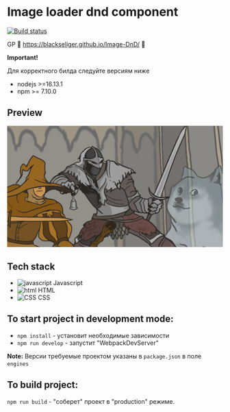 # Image loader dnd component
[![Build status](https://ci.appveyor.com/api/projects/status/j6gj0s0oorugwscm?svg=true)](https://ci.appveyor.com/project/blackseliger/image-dnd)


GP :rocket: https://blackseliger.github.io/Image-DnD/ :rocket:

**Important!**

Для корректного билда следуйте версиям ниже

* nodejs >=16.13.1
* npm >= 7.10.0


## Preview

![preview](./preview.png)

## Tech stack

* <img alt="javascript" width="26px" src="https://raw.githubusercontent.com/boris-catsvill/project-structure/master/tech-stack/javascript.png" /> Javascript
* <img alt="html" width="26px" src="https://raw.githubusercontent.com/boris-catsvill/project-structure/master/tech-stack/html.png" /> HTML
* <img alt="CSS" width="26px" src="https://raw.githubusercontent.com/boris-catsvill/project-structure/master/tech-stack/css.png" /> CSS

## To start project in development mode:

* `npm install` - установит необходимые зависимости
* `npm run develop` - запустит "WebpackDevServer"

**Note:** Версии требуемые проектом указаны в `package.json` в поле `engines`

## To build project:

`npm run build` - "соберет" проект в "production" режиме.
